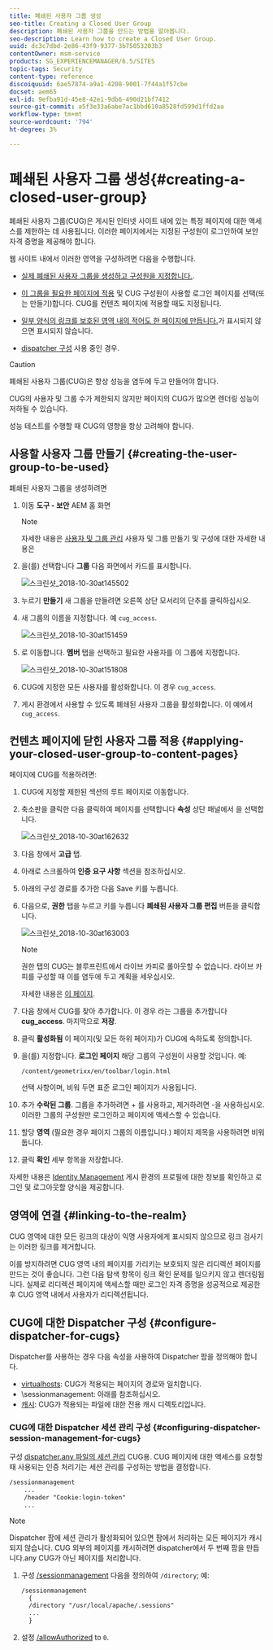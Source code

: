 ```yaml
---
title: 폐쇄된 사용자 그룹 생성
seo-title: Creating a Closed User Group
description: 폐쇄된 사용자 그룹을 만드는 방법을 알아봅니다.
seo-description: Learn how to create a Closed User Group.
uuid: dc3c7dbd-2e86-43f9-9377-3b75053203b3
contentOwner: msm-service
products: SG_EXPERIENCEMANAGER/6.5/SITES
topic-tags: Security
content-type: reference
discoiquuid: 6ae57874-a9a1-4208-9001-7f44a1f57cbe
docset: aem65
exl-id: 9efba91d-45e8-42e1-9db6-490d21bf7412
source-git-commit: a5f3e33a6abe7ac1bbd610a8528fd599d1ffd2aa
workflow-type: tm+mt
source-wordcount: '794'
ht-degree: 3%

---
```


# 폐쇄된 사용자 그룹 생성{#creating-a-closed-user-group}

폐쇄된 사용자 그룹(CUG)은 게시된 인터넷 사이트 내에 있는 특정 페이지에 대한 액세스를 제한하는 데 사용됩니다. 이러한 페이지에서는 지정된 구성원이 로그인하여 보안 자격 증명을 제공해야 합니다.

웹 사이트 내에서 이러한 영역을 구성하려면 다음을 수행합니다.

* [실제 폐쇄된 사용자 그룹을 생성하고 구성원을 지정합니다.](#creating-the-user-group-to-be-used).

* [이 그룹을 필요한 페이지에 적용](#applying-your-closed-user-group-to-content-pages) 및 CUG 구성원이 사용할 로그인 페이지를 선택(또는 만들기)합니다. CUG를 컨텐츠 페이지에 적용할 때도 지정됩니다.

* [일부 양식의 링크를 보호된 영역 내의 적어도 한 페이지에 만듭니다.](#linking-to-the-realm)가 표시되지 않으면 표시되지 않습니다.
* [dispatcher 구성](#configure-dispatcher-for-cugs) 사용 중인 경우.

>[!CAUTION]
>
>폐쇄된 사용자 그룹(CUG)은 항상 성능을 염두에 두고 만들어야 합니다.
>
>CUG의 사용자 및 그룹 수가 제한되지 않지만 페이지의 CUG가 많으면 렌더링 성능이 저하될 수 있습니다.
>
>성능 테스트를 수행할 때 CUG의 영향을 항상 고려해야 합니다.

## 사용할 사용자 그룹 만들기 {#creating-the-user-group-to-be-used}

폐쇄된 사용자 그룹을 생성하려면

1. 이동 **도구 - 보안** AEM 홈 화면

   >[!NOTE]
   >
   >자세한 내용은 [사용자 및 그룹 관리](/help/sites-administering/security.md#managing-users-and-groups) 사용자 및 그룹 만들기 및 구성에 대한 자세한 내용은

1. 을(를) 선택합니다 **그룹** 다음 화면에서 카드를 표시합니다.

   ![스크린샷_2018-10-30at145502](assets/screenshot_2018-10-30at145502.png)

1. 누르기 **만들기** 새 그룹을 만들려면 오른쪽 상단 모서리의 단추를 클릭하십시오.
1. 새 그룹의 이름을 지정합니다. 예 `cug_access`.

   ![스크린샷_2018-10-30at151459](assets/screenshot_2018-10-30at151459.png)

1. 로 이동합니다. **멤버** 탭을 선택하고 필요한 사용자를 이 그룹에 지정합니다.

   ![스크린샷_2018-10-30at151808](assets/screenshot_2018-10-30at151808.png)

1. CUG에 지정한 모든 사용자를 활성화합니다. 이 경우 `cug_access`.
1. 게시 환경에서 사용할 수 있도록 폐쇄된 사용자 그룹을 활성화합니다. 이 예에서 `cug_access`.

## 컨텐츠 페이지에 닫힌 사용자 그룹 적용 {#applying-your-closed-user-group-to-content-pages}

페이지에 CUG를 적용하려면:

1. CUG에 지정할 제한된 섹션의 루트 페이지로 이동합니다.
1. 축소판을 클릭한 다음 클릭하여 페이지를 선택합니다 **속성** 상단 패널에서 을 선택합니다.

   ![스크린샷_2018-10-30at162632](assets/screenshot_2018-10-30at162632.png)

1. 다음 창에서 **고급** 탭.
1. 아래로 스크롤하여 **인증 요구 사항** 섹션을 참조하십시오.

1. 아래의 구성 경로를 추가한 다음 Save 키를 누릅니다.
1. 다음으로, **권한** 탭을 누르고 키를 누릅니다 **폐쇄된 사용자 그룹 편집** 버튼을 클릭합니다.

   ![스크린샷_2018-10-30at163003](assets/screenshot_2018-10-30at163003.png)

   >[!NOTE]
   >
   >권한 탭의 CUG는 블루프린트에서 라이브 카피로 롤아웃할 수 없습니다. 라이브 카피를 구성할 때 이를 염두에 두고 계획을 세우십시오.
   >
   >자세한 내용은 [이 페이지](closed-user-groups.md#aem-livecopy).

1. 다음 창에서 CUG를 찾아 추가합니다. 이 경우 라는 그룹을 추가합니다 **cug_access**. 마지막으로 **저장**.
1. 클릭 **활성화됨** 이 페이지(및 모든 하위 페이지)가 CUG에 속하도록 정의합니다.
1. 을(를) 지정합니다. **로그인 페이지** 해당 그룹의 구성원이 사용할 것입니다. 예:

   `/content/geometrixx/en/toolbar/login.html`

   선택 사항이며, 비워 두면 표준 로그인 페이지가 사용됩니다.

1. 추가 **수락된 그룹**. 그룹을 추가하려면 + 를 사용하고, 제거하려면 -을 사용하십시오. 이러한 그룹의 구성원만 로그인하고 페이지에 액세스할 수 있습니다.
1. 할당 **영역** (필요한 경우 페이지 그룹의 이름입니다.) 페이지 제목을 사용하려면 비워 둡니다.
1. 클릭 **확인** 세부 항목을 저장합니다.

자세한 내용은 [Identity Management](/help/sites-administering/identity-management.md) 게시 환경의 프로필에 대한 정보를 확인하고 로그인 및 로그아웃할 양식을 제공합니다.

## 영역에 연결 {#linking-to-the-realm}

CUG 영역에 대한 모든 링크의 대상이 익명 사용자에게 표시되지 않으므로 링크 검사기는 이러한 링크를 제거합니다.

이를 방지하려면 CUG 영역 내의 페이지를 가리키는 보호되지 않은 리디렉션 페이지를 만드는 것이 좋습니다. 그런 다음 탐색 항목이 링크 확인 문제를 일으키지 않고 렌더링됩니다. 실제로 리디렉션 페이지에 액세스할 때만 로그인 자격 증명을 성공적으로 제공한 후 CUG 영역 내에서 사용자가 리디렉션됩니다.

## CUG에 대한 Dispatcher 구성 {#configure-dispatcher-for-cugs}

Dispatcher를 사용하는 경우 다음 속성을 사용하여 Dispatcher 팜을 정의해야 합니다.

* [virtualhosts](https://helpx.adobe.com/experience-manager/dispatcher/using/dispatcher-configuration.html#identifying-virtual-hosts-virtualhosts): CUG가 적용되는 페이지의 경로와 일치합니다.
* \sessionmanagement: 아래를 참조하십시오.
* [캐시](https://helpx.adobe.com/experience-manager/dispatcher/using/dispatcher-configuration.html#configuring-the-dispatcher-cache-cache): CUG가 적용되는 파일에 대한 전용 캐시 디렉토리입니다.

### CUG에 대한 Dispatcher 세션 관리 구성 {#configuring-dispatcher-session-management-for-cugs}

구성 [dispatcher.any 파일의 세션 관리](https://helpx.adobe.com/experience-manager/dispatcher/using/dispatcher-configuration.html#enabling-secure-sessions-sessionmanagement) CUG용. CUG 페이지에 대한 액세스를 요청할 때 사용되는 인증 처리기는 세션 관리를 구성하는 방법을 결정합니다.

```xml
/sessionmanagement
    ...
    /header "Cookie:login-token"
    ...
```

>[!NOTE]
>
>Dispatcher 팜에 세션 관리가 활성화되어 있으면 팜에서 처리하는 모든 페이지가 캐시되지 않습니다. CUG 외부의 페이지를 캐시하려면 dispatcher에서 두 번째 팜을 만듭니다.any
>CUG가 아닌 페이지를 처리합니다.

1. 구성 [/sessionmanagement](https://helpx.adobe.com/experience-manager/dispatcher/using/dispatcher-configuration.html#enabling-secure-sessions-sessionmanagement) 다음을 정의하여 `/directory`; 예:

   ```xml
   /sessionmanagement
     {
     /directory "/usr/local/apache/.sessions"
     ...
     }
   ```

1. 설정 [/allowAuthorized](https://helpx.adobe.com/experience-manager/dispatcher/using/dispatcher-configuration.html#caching-when-authentication-is-used) to `0`.
